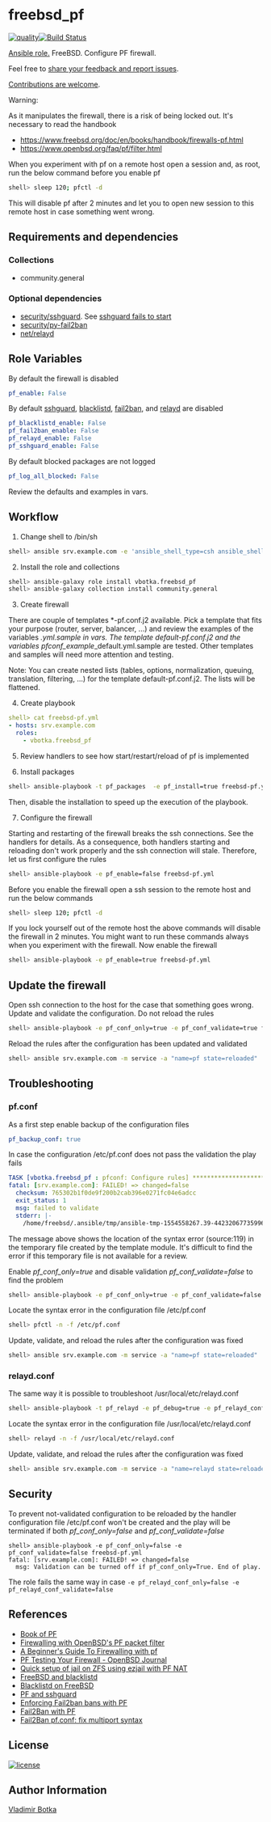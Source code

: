 # freebsd_pf

[![quality](https://img.shields.io/ansible/quality/27910)](https://galaxy.ansible.com/vbotka/freebsd_pf)[![Build Status](https://app.travis-ci.com/vbotka/ansible-freebsd-pf.svg?branch=master)](https://app.travis-ci.com/vbotka/ansible-freebsd-pf)

[Ansible role.](https://galaxy.ansible.com/vbotka/freebsd_pf/) FreeBSD. Configure PF firewall.

Feel free to [share your feedback and report issues](https://github.com/vbotka/ansible-freebsd-pf/issues).

[Contributions are welcome](https://github.com/firstcontributions/first-contributions).


Warning:

As it manipulates the firewall, there is a risk of being locked out. It's necessary to read the handbook
- https://www.freebsd.org/doc/en/books/handbook/firewalls-pf.html
- https://www.openbsd.org/faq/pf/filter.html

When you experiment with pf on a remote host open a session and, as root, run the below command before you enable pf

```bash
shell> sleep 120; pfctl -d
```

This will disable pf after 2 minutes and let you to open new session to this remote host in case something went wrong.


## Requirements and dependencies

### Collections

* community.general

### Optional dependencies

- [security/sshguard](https://www.freshports.org/security/sshguard/). See [sshguard fails to start](https://mail-index.netbsd.org/netbsd-users/2018/05/21/msg020789.html)
- [security/py-fail2ban](https://www.freshports.org/security/py-fail2ban/)
- [net/relayd](https://www.freshports.org/net/relayd/)


## Role Variables

By default the firewall is disabled

```yaml
pf_enable: False
```

By default [sshguard](https://www.sshguard.net/),
[blacklistd](https://www.freebsd.org/cgi/man.cgi?query=blacklistd),
[fail2ban](https://www.fail2ban.org/), and
[relayd](https://www.freshports.org/net/relayd/) are disabled

```yaml
pf_blacklistd_enable: False
pf_fail2ban_enable: False
pf_relayd_enable: False
pf_sshguard_enable: False
```

By default blocked packages are not logged

```yaml
pf_log_all_blocked: False
```

Review the defaults and examples in vars.


## Workflow

1) Change shell to /bin/sh

```bash
shell> ansible srv.example.com -e 'ansible_shell_type=csh ansible_shell_executable=/bin/csh' -a 'sudo pw usermod freebsd -s /bin/sh'
```


2) Install the role and collections

```bash
shell> ansible-galaxy role install vbotka.freebsd_pf
shell> ansible-galaxy collection install community.general
```

3) Create firewall

There are couple of templates *-pf.conf.j2 available. Pick a template
that fits your purpose (router, server, balancer, ...) and review the
examples of the variables *.yml.sample in vars. The template
default-pf.conf.j2 and the variables
pfconf_example*_default.yml.sample are tested. Other templates and
samples will need more attention and testing.

Note: You can create nested lists (tables, options, normalization,
queuing, translation, filtering, ...) for the template
default-pf.conf.j2. The lists will be flattened.


4) Create playbook

```yaml
shell> cat freebsd-pf.yml
- hosts: srv.example.com
  roles:
    - vbotka.freebsd_pf
```

5) Review handlers to see how start/restart/reload of pf is implemented

6) Install packages

```bash
shell> ansible-playbook -t pf_packages  -e pf_install=true freebsd-pf.yml
```

Then, disable the installation to speed up the execution of the playbook.

7) Configure the firewall

Starting and restarting of the firewall breaks the ssh connections. See
the handlers for details. As a consequence, both handlers starting and
reloading don't work properly and the ssh connection will
stale. Therefore, let us first configure the rules

```bash
shell> ansible-playbook -e pf_enable=false freebsd-pf.yml
```

Before you enable the firewall open a ssh session to the remote host
and run the below commands

```bash
shell> sleep 120; pfctl -d
```

If you lock yourself out of the remote host the above commands will
disable the firewall in 2 minutes. You might want to run these
commands always when you experiment with the firewall. Now enable the
firewall

```bash
shell> ansible-playbook -e pf_enable=true freebsd-pf.yml
```


## Update the firewall

Open ssh connection to the host for the case that something goes
wrong. Update and validate the configuration. Do not reload the rules

```bash
shell> ansible-playbook -e pf_conf_only=true -e pf_conf_validate=true freebsd-pf.yml
```

Reload the rules after the configuration has been updated and validated

```bash
shell> ansible srv.example.com -m service -a "name=pf state=reloaded"
```


## Troubleshooting

### pf.conf

As a first step enable backup of the configuration files

```yaml
pf_backup_conf: true
```

In case the configuration /etc/pf.conf does not pass the validation the play fails

```yaml
TASK [vbotka.freebsd_pf : pfconf: Configure rules] **********************************************
fatal: [srv.example.com]: FAILED! => changed=false
  checksum: 765302b1f0de9f200b2cab396e0271fc04e6adcc
  exit_status: 1
  msg: failed to validate
  stderr: |-
    /home/freebsd/.ansible/tmp/ansible-tmp-1554558267.39-44232067735996/source:119: syntax error
```

The message above shows the location of the syntax error (source:119)
in the temporary file created by the template module. It's difficult
to find the error if this temporary file is not available for a
review.

Enable *pf_conf_only=true* and disable validation *pf_conf_validate=false* to find the problem

```bash
shell> ansible-playbook -e pf_conf_only=true -e pf_conf_validate=false freebsd-pf.yml
```

Locate the syntax error in the configuration file /etc/pf.conf

```bash
shell> pfctl -n -f /etc/pf.conf
```

Update, validate, and reload the rules after the configuration was fixed

```bash
shell> ansible srv.example.com -m service -a "name=pf state=reloaded"
```

### relayd.conf

The same way it is possible to troubleshoot /usr/local/etc/relayd.conf

```bash
shell> ansible-playbook -t pf_relayd -e pf_debug=true -e pf_relayd_conf_validate=false -e pf_relayd_conf_only=true freebsd-pf.yml
```
Locate the syntax error in the configuration file /usr/local/etc/relayd.conf

```bash
shell> relayd -n -f /usr/local/etc/relayd.conf
```

Update, validate, and reload the rules after the configuration was fixed

```bash
shell> ansible srv.example.com -m service -a "name=relayd state=reloaded"
```


## Security

To prevent not-validated configuration to be reloaded by the handler
configuration file /etc/pf.conf won't be created and the play will be
terminated if both *pf_conf_only=false* and *pf_conf_validate=false*

```shell
shell> ansible-playbook -e pf_conf_only=false -e pf_conf_validate=false freebsd-pf.yml
fatal: [srv.example.com]: FAILED! => changed=false
  msg: Validation can be turned off if pf_conf_only=True. End of play.
```

The role fails the same way in case `-e pf_relayd_conf_only=false -e pf_relayd_conf_validate=false`


## References

- [Book of PF](https://nostarch.com/pf3)
- [Firewalling with OpenBSD's PF packet filter](http://rlworkman.net/howtos/OpenBSD_pf_guide.html)
- [A Beginner's Guide To Firewalling with pf](http://srobb.net/pf.html)
- [PF Testing Your Firewall - OpenBSD Journal](http://undeadly.org/cgi?action=article&sid=20060928081238)
- [Quick setup of jail on ZFS using ezjail with PF NAT](https://forums.freebsd.org/threads/howto-quick-setup-of-jail-on-zfs-using-ezjail-with-pf-nat.30063/)
- [FreeBSD and blacklistd](https://www.cryptomonkeys.com/2018/05/freebsd-blacklistd/)
- [Blacklistd on FreeBSD](https://www.vultr.com/docs/how-to-install-blacklistd-on-freebsd-11-1)
- [PF and sshguard](https://forums.freebsd.org/threads/how-to-get-pf-and-sshguard-to-stop-this-guy.64933/)
- [Enforcing Fail2ban bans with PF](https://dbdemon.com/pf_and_fail2ban/)
- [Fail2Ban with PF](http://www.purplehat.org/?page_id=566)
- [Fail2Ban pf.conf: fix multiport syntax](https://github.com/fail2ban/fail2ban/pull/1925)


## License

[![license](https://img.shields.io/badge/license-BSD-red.svg)](https://www.freebsd.org/doc/en/articles/bsdl-gpl/article.html)


## Author Information

[Vladimir Botka](https://botka.info)
